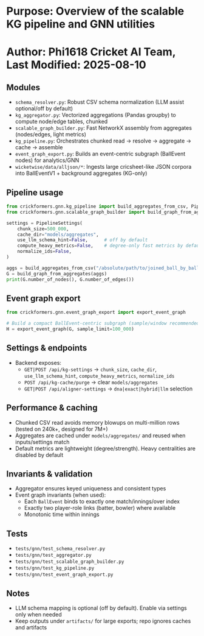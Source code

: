 # Purpose: Overview of the scalable KG pipeline and GNN utilities
# Author: Phi1618 Cricket AI Team, Last Modified: 2025-08-10

## Modules
- `schema_resolver.py`: Robust CSV schema normalization (LLM assist optional/off by default)
- `kg_aggregator.py`: Vectorized aggregations (Pandas groupby) to compute node/edge tables, chunked
- `scalable_graph_builder.py`: Fast NetworkX assembly from aggregates (nodes/edges, light metrics)
- `kg_pipeline.py`: Orchestrates chunked read → resolve → aggregate → cache → assemble
- `event_graph_export.py`: Builds an event-centric subgraph (BallEvent nodes) for analytics/GNN
- `wicketwise/data/alljson/*`: Ingests large cricsheet-like JSON corpora into BallEventV1 + background aggregates (KG-only)

## Pipeline usage
```python
from crickformers.gnn.kg_pipeline import build_aggregates_from_csv, PipelineSettings
from crickformers.gnn.scalable_graph_builder import build_graph_from_aggregates

settings = PipelineSettings(
    chunk_size=500_000,
    cache_dir="models/aggregates",
    use_llm_schema_hint=False,      # off by default
    compute_heavy_metrics=False,    # degree-only fast metrics by default
    normalize_ids=False,
)

aggs = build_aggregates_from_csv("/absolute/path/to/joined_ball_by_ball_data.csv", settings)
G = build_graph_from_aggregates(aggs)
print(G.number_of_nodes(), G.number_of_edges())
```

## Event graph export
```python
from crickformers.gnn.event_graph_export import export_event_graph

# Build a compact BallEvent-centric subgraph (sample/window recommended)
H = export_event_graph(G, sample_limit=100_000)
```

## Settings & endpoints
- Backend exposes:
  - `GET|POST /api/kg-settings` → `chunk_size`, `cache_dir`, `use_llm_schema_hint`, `compute_heavy_metrics`, `normalize_ids`
  - `POST /api/kg-cache/purge` → clear `models/aggregates`
  - `GET|POST /api/aligner-settings` → `dna|exact|hybrid|llm` selection

## Performance & caching
- Chunked CSV read avoids memory blowups on multi-million rows (tested on 240k+, designed for 7M+)
- Aggregates are cached under `models/aggregates/` and reused when inputs/settings match
- Default metrics are lightweight (degree/strength). Heavy centralities are disabled by default

## Invariants & validation
- Aggregator ensures keyed uniqueness and consistent types
- Event graph invariants (when used):
  - Each `BallEvent` binds to exactly one match/innings/over index
  - Exactly two player-role links (batter, bowler) where available
  - Monotonic time within innings

## Tests
- `tests/gnn/test_schema_resolver.py`
- `tests/gnn/test_aggregator.py`
- `tests/gnn/test_scalable_graph_builder.py`
- `tests/gnn/test_kg_pipeline.py`
- `tests/gnn/test_event_graph_export.py`

## Notes
- LLM schema mapping is optional (off by default). Enable via settings only when needed
- Keep outputs under `artifacts/` for large exports; repo ignores caches and artifacts
